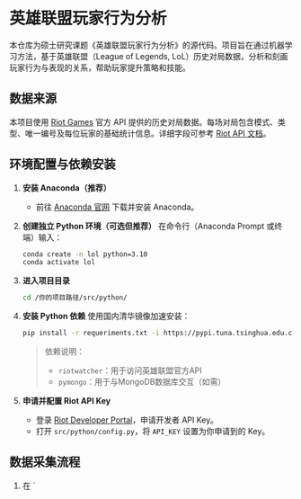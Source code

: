 # 英雄联盟玩家行为分析

本仓库为硕士研究课题《英雄联盟玩家行为分析》的源代码。项目旨在通过机器学习方法，基于英雄联盟（League of Legends, LoL）历史对局数据，分析和刻画玩家行为与表现的关系，帮助玩家提升策略和技能。

## 数据来源

本项目使用 [Riot Games](http://www.riotgames.com/) 官方 API 提供的历史对局数据。每场对局包含模式、类型、唯一编号及每位玩家的基础统计信息。详细字段可参考 [Riot API 文档](https://developer.riotgames.com/api/methods#!/1064)。

## 环境配置与依赖安装

1. **安装 Anaconda（推荐）**
   - 前往 [Anaconda 官网](https://www.anaconda.com/products/distribution) 下载并安装 Anaconda。

2. **创建独立 Python 环境（可选但推荐）**
   在命令行（Anaconda Prompt 或终端）输入：
   ```bash
   conda create -n lol python=3.10
   conda activate lol
   ```

3. **进入项目目录**
   ```bash
   cd /你的项目路径/src/python/
   ```

4. **安装 Python 依赖**
   使用国内清华镜像加速安装：
   ```bash
   pip install -r requeriments.txt -i https://pypi.tuna.tsinghua.edu.cn/simple
   ```
   > 依赖说明：
   > - `riotwatcher`：用于访问英雄联盟官方API
   > - `pymongo`：用于与MongoDB数据库交互（如需）

5. **申请并配置 Riot API Key**
   - 登录 [Riot Developer Portal](https://developer.riotgames.com/)，申请开发者 API Key。
   - 打开 `src/python/config.py`，将 `API_KEY` 设置为你申请到的 Key。

## 数据采集流程

1. 在 `